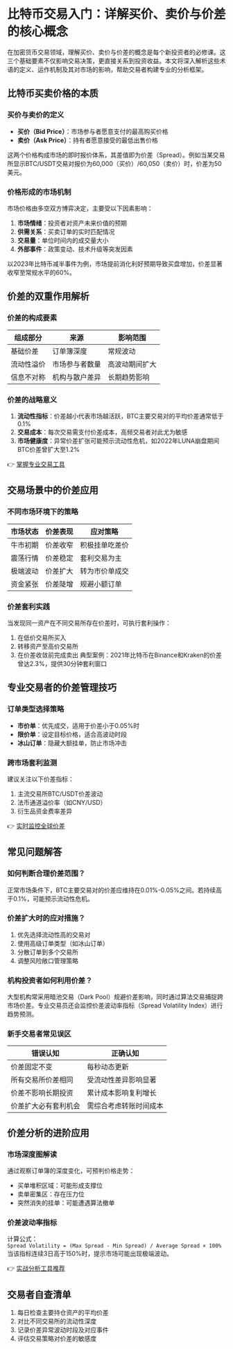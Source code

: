 # 比特币交易入门：详解买价、卖价与价差的核心概念

在加密货币交易领域，理解买价、卖价与价差的概念是每个新投资者的必修课。这三个基础要素不仅影响交易决策，更直接关系到投资收益。本文将深入解析这些术语的定义、运作机制及其对市场的影响，帮助交易者构建专业的分析框架。

## 比特币买卖价格的本质

### 买价与卖价的定义
- **买价（Bid Price）**：市场参与者愿意支付的最高购买价格
- **卖价（Ask Price）**：持有者愿意接受的最低出售价格

这两个价格构成市场的即时报价体系，其差值即为价差（Spread）。例如当某交易所显示BTC/USDT交易对报价为60,000（买价）/60,050（卖价）时，价差为50美元。

### 价格形成的市场机制
市场价格由多空双方博弈决定，主要受以下因素影响：
1. **市场情绪**：投资者对资产未来价值的预期
2. **供需关系**：买卖订单的实时匹配情况
3. **交易量**：单位时间内的成交量大小
4. **外部事件**：政策变动、技术升级等突发因素

以2023年比特币减半事件为例，市场提前消化利好预期导致买盘增加，价差显著收窄至常规水平的60%。

## 价差的双重作用解析

### 价差的构成要素
| 组成部分 | 来源 | 影响范围 |
|---------|------|----------|
| 基础价差 | 订单簿深度 | 常规波动 |
| 流动性溢价 | 市场参与者数量 | 高波动期间扩大 |
| 信息不对称 | 机构与散户差异 | 长期趋势影响 |

### 价差的战略意义
1. **流动性指标**：价差越小代表市场越活跃，BTC主要交易对的平均价差通常低于0.1%
2. **交易成本**：每次交易需支付价差成本，高频交易者对此尤为敏感
3. **市场健康度**：异常价差扩张可能预示流动性危机，如2022年LUNA崩盘期间BTC价差曾扩大至1.2%

👉 [掌握专业交易工具](https://bit.ly/okx_welcome)

## 交易场景中的价差应用

### 不同市场环境下的策略
| 市场状态 | 价差表现 | 应对策略 |
|---------|----------|----------|
| 牛市初期 | 价差收窄 | 积极挂单吃差价 |
| 震荡行情 | 价差稳定 | 套利交易为主 |
| 极端波动 | 价差扩大 | 转为市价单成交 |
| 资金紧张 | 价差陡增 | 规避小额订单 |

### 价差套利实践
当发现同一资产在不同交易所存在价差时，可执行套利操作：
1. 在低价交易所买入
2. 转移资产至高价交易所
3. 在价差收敛前完成卖出
典型案例：2021年比特币在Binance和Kraken的价差曾达2.3%，提供30分钟套利窗口

## 专业交易者的价差管理技巧

### 订单类型选择策略
- **市价单**：优先成交，适用于价差小于0.05%时
- **限价单**：设定目标价格，适合高波动时段
- **冰山订单**：隐藏大额挂单，防止市场冲击

### 跨市场套利监测
建议关注以下价差指标：
1. 主流交易所BTC/USDT价差波动
2. 法币通道溢价率（如CNY/USD）
3. 衍生品资金费率差异

👉 [实时监控全球价差](https://bit.ly/okx_welcome)

## 常见问题解答

### 如何判断合理价差范围？
正常市场条件下，BTC主要交易对的价差应维持在0.01%-0.05%之间。若持续高于0.1%，可能预示流动性危机。

### 价差扩大时的应对措施？
1. 优先选择流动性高的交易对
2. 使用高级订单类型（如冰山订单）
3. 分散订单到多个交易所
4. 调整风险敞口管理策略

### 机构投资者如何利用价差？
大型机构常采用暗池交易（Dark Pool）规避价差影响，同时通过算法交易捕捉跨市场价差。专业交易员还会监控价差波动率指标（Spread Volatility Index）进行趋势预测。

### 新手交易者常见误区
| 错误认知 | 正确认知 |
|---------|----------|
| 价差固定不变 | 每秒动态更新 |
| 所有交易所价差相同 | 受流动性差异影响显著 |
| 价差不影响长期投资 | 累计成本影响复利增长 |
| 价差扩大必有套利机会 | 需综合考虑转账时间成本 |

## 价差分析的进阶应用

### 市场深度图解读
通过观察订单簿的深度变化，可预判价格走势：
- 买单堆积区域：可能形成支撑位
- 卖单密集区：存在压力位
- 突然消失的挂单：可能遭遇算法撤单

### 价差波动率指标
计算公式：  
`Spread Volatility = (Max Spread - Min Spread) / Average Spread × 100%`  
当该指标连续3日高于150%时，提示市场可能出现极端波动。

👉 [实战分析工具推荐](https://bit.ly/okx_welcome)

## 交易者自查清单

1. 每日检查主要持仓资产的平均价差
2. 对比不同交易所的流动性深度
3. 记录价差异常波动时段及对应事件
4. 评估交易策略对价差的敏感度